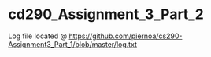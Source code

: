 # cd290_Assignment_3_Part_2
Log file located @
    https://github.com/piernoa/cs290-Assignment3_Part_1/blob/master/log.txt
